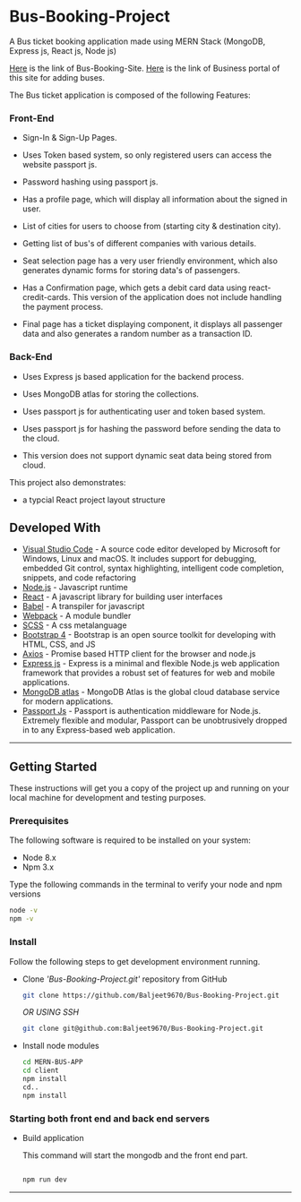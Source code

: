 # Bus-Booking-Project

A Bus ticket booking application made using MERN Stack (MongoDB, Express js, React js, Node js)

[Here](http://bookandfly.herokuapp.com/) is the link of Bus-Booking-Site.
[Here](https://bus-business.herokuapp.com/) is the link of Business portal of this site for adding buses.

The Bus ticket application is composed of the following Features:

### Front-End

* Sign-In & Sign-Up Pages.

* Uses Token based system, so only registered users can access the website  passport js.

* Password hashing using passport js.

* Has a profile page, which will display all information about the signed in user.

* List of cities for users to choose from (starting city & destination city). 

* Getting list of bus's of different companies with various details.

* Seat selection page has a very user friendly environment, which also generates dynamic forms for storing data's of passengers.

* Has a Confirmation page, which gets a debit card data using react-credit-cards. This version of the application does not include handling the payment process. 

* Final page has a ticket displaying component, it displays all passenger data and also generates a random number as a transaction ID.

### Back-End

* Uses Express js based application for the backend process.

* Uses MongoDB atlas for storing the collections.

* Uses passport js for authenticating user and token based system.

* Uses passport js for hashing the password before sending the data to the cloud.

* This version does not support dynamic seat data being stored from cloud.


This project also demonstrates:

* a typcial React project layout structure


## Developed With

* [Visual Studio Code](https://code.visualstudio.com/) - A source code editor developed by Microsoft for Windows, Linux and macOS. It includes support for debugging, embedded Git control, syntax highlighting, intelligent code completion, snippets, and code refactoring
* [Node.js](https://nodejs.org/en/) - Javascript runtime
* [React](https://reactjs.org/) - A javascript library for building user interfaces
* [Babel](https://babeljs.io/) - A transpiler for javascript
* [Webpack](https://webpack.js.org/) - A module bundler
* [SCSS](http://sass-lang.com/) - A css metalanguage
* [Bootstrap 4](https://getbootstrap.com/) - Bootstrap is an open source toolkit for developing with HTML, CSS, and JS
* [Axios](https://github.com/axios/axios) - Promise based HTTP client for the browser and node.js
* [Express js](http://expressjs.com/) - Express is a minimal and flexible Node.js web application framework that provides a robust set of features for web and mobile applications.
* [MongoDB atlas](https://www.mongodb.com/cloud/atlas) - MongoDB Atlas is the global cloud database service for modern applications.
* [Passport Js](http://www.passportjs.org/) - Passport is authentication middleware for Node.js. Extremely flexible and modular, Passport can be unobtrusively dropped in to any Express-based web application.
---


## Getting Started

These instructions will get you a copy of the project up and running on your local machine for development and testing purposes.

### Prerequisites

The following software is required to be installed on your system:

* Node 8.x
* Npm 3.x

Type the following commands in the terminal to verify your node and npm versions

```bash
node -v
npm -v
```

### Install

Follow the following steps to get development environment running.

* Clone _'Bus-Booking-Project.git'_ repository from GitHub

  ```bash
  git clone https://github.com/Baljeet9670/Bus-Booking-Project.git
  ```

   _OR USING SSH_

  ```bash
  git clone git@github.com:Baljeet9670/Bus-Booking-Project.git
  ```

* Install node modules

   ```bash
   cd MERN-BUS-APP
   cd client
   npm install
   cd..
   npm install
   ```


### Starting both front end and back end servers

* Build application

  This command will start the mongodb and the front end part.

  ```bash
  
  npm run dev

  ```


---


